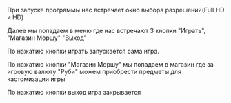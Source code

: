 При запуске программы нас встречает окно выбора разрешений(Full HD и HD)

Далее мы попадаем в меню где нас встречают 3 кнопки "Играть", "Магазин Моршу" "Выход"

По нажатию кнопки играть запускается сама игра.

По нажатию кнопки "Магазин Моршу" мы попадаем в магазин где за игровую валюту "Руби" можем приобрести предметы для
кастомизации игры

По нажатию кнопки выход игра закрывается
